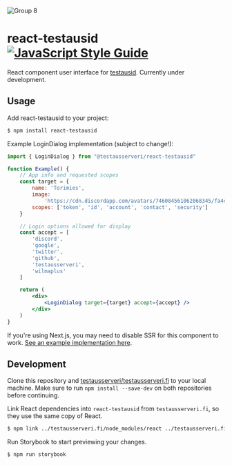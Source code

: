 ![Group 8](https://user-images.githubusercontent.com/46541386/175104828-f67b3e36-e899-4303-936b-af6e1a22a82a.png)



# react-testausid [![JavaScript Style Guide](https://img.shields.io/badge/code_style-standard-brightgreen.svg)](https://standardjs.com)

React component user interface for [testausid](https://github.com/Testausserveri/testausserveri-id). Currently under development.

## Usage

Add react-testausid to your project:
```bash
$ npm install react-testausid
```

Example LoginDialog implementation (subject to change!):
```jsx
import { LoginDialog } from "@testausserveri/react-testausid"

function Example() {
    // App info and requested scopes
    const target = {
        name: 'Torimies',
        image:
            'https://cdn.discordapp.com/avatars/746084561062068345/fa4ccd88f599bc6b890c8db7528f64b6.webp?width=702&height=702',
        scopes: ['token', 'id', 'account', 'contact', 'security']
    }

    // Login options allowed for display
    const accept = [
        'discord',
        'google',
        'twitter',
        'github',
        'testausserveri',
        'wilmaplus'
    ]

    return (
        <div>
            <LoginDialog target={target} accept={accept} />
        </div>
    )
}
```

If you're using Next.js, you may need to disable SSR for this component to work. [See an example implementation here](https://github.com/Testausserveri/testausserveri.fi/blob/de8c9dfd3d3b06a1074d30f7660bdc8b956274ba/components/Login/Login.js#L6-L9).

## Development

Clone this repository and [testausserveri/testausserveri.fi](https://github.com/testausserveri/testausserveri.fi) to your local machine. Make sure to run `npm install --save-dev` on both repositories before continuing.

Link React dependencies into `react-testausid` from `testausserveri.fi`, so they use the same copy of React.
```bash
$ npm link ../testausserveri.fi/node_modules/react ../testausserveri.fi/node_modules/react-dom
```

Run Storybook to start previewing your changes.
```bash
$ npm run storybook
```

